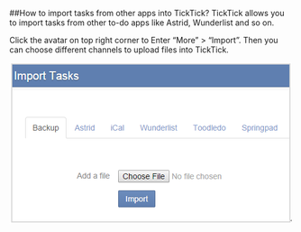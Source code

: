 ##How to import tasks from other apps into TickTick?
TickTick allows you to import tasks from other to-do apps like Astrid, Wunderlist and so on.

Click the avatar on top right corner to Enter “More” > “Import”. Then you can choose different channels to upload files into TickTick.

![](../images/image1.12W.png)
